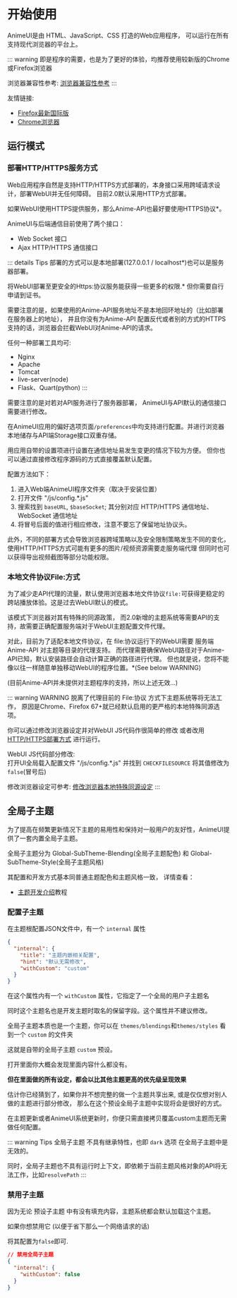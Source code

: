 # 开始使用

AnimeUI是由 HTML、JavaScript、CSS 打造的Web应用程序，
可以运行在所有支持现代浏览器的平台上。

::: warning
即是程序的需要，也是为了更好的体验，均推荐使用较新版的Chrome或Firefox浏览器

浏览器兼容性参考: [浏览器兼容性参考](/features/index.html#browser-compatibility)
:::

友情链接:
- [Firefox最新国际版](https://www.mozilla.org/zh-CN/firefox/all/#product-desktop-release)
- [Chrome浏览器](https://www.google.cn/chrome/)


## 运行模式

### 部署HTTP/HTTPS服务方式

Web应用程序自然是支持HTTP/HTTPS方式部署的，本身接口采用跨域请求设计，部署WebUI并无任何障碍。
目前2.0默认采用HTTP方式部署。

如果WebUI使用HTTPS提供服务，那么Anime-API也最好要使用HTTPS协议*。

AnimeUI与后端通信目前使用了两个接口：

- Web Socket 接口
- Ajax HTTP/HTTPS 通信接口 

::: details Tips
部署的方式可以是本地部署(127.0.0.1 / localhost*)也可以是服务器部署。

将WebUI部署至更安全的Https:协议服务能获得一些更多的权限.* 但你需要自行申请到证书。

需要注意的是，如果使用的Anime-API服务地址不是本地回环地址的（比如部署在服务器上的地址），
并且你没有为Anime-API 配置反代或者别的方式的HTTPS支持的话，浏览器会拦截WebUI对Anime-API的请求。

任何一种部署工具均可:
- Nginx
- Apache
- Tomcat
- live-server(node)
- Flask、Quart(python)
:::

需要注意的是对若对API服务进行了服务器部署，
AnimeUI与API默认的通信接口需要进行修改。

在AnimeUI应用的偏好选项页面`/preferences`中均支持进行配置。并进行浏览器本地储存与API端Storage接口双重存储。

用应用自带的设置项进行设置在通信地址易发生变更的情况下较为方便。
但你也可以通过直接修改程序源码的方式直接覆盖默认配置。


配置方法如下：
1. 进入Web端AnimeUI程序文件夹（取决于安装位置）  
2. 打开文件 "/js/config.*.js"  
3. 搜索找到 `baseURL`, `$baseSocket`; 其分别对应 HTTP/HTTPS 通信地址、WebSocket 通信地址
4. 将冒号后面的值进行相应修改，注意不要忘了保留地址协议头。

此外，不同的部署方式会导致浏览器跨域策略以及安全限制策略发生不同的变化，
使用HTTP/HTTPS方式可能有更多的图片/视频资源需要走服务端代理
但同时也可以获得导出视频截图等部分功能权限。


### 本地文件协议File:方式

为了减少走API代理的流量，默认使用浏览器本地文件协议`file:`可获得更稳定的跨站播放体验。这是过去WebUI默认的模式。

该模式下浏览器对其有特殊的同源政策，
而2.0新增的主题系统等需要API的支持，故需要正确配置服务端对于WebUI主题配置文件代理。

对此，目前为了适配本地文件协议，在 file:协议运行下的WebUI需要 服务端Anime-API 对主题等目录的代理支持。
而代理需要确保WebUI路径对于Anime-API已知，默认安装路径会自动计算正确的路径进行代理。
但也就是说，您将不能像以往一样随意单独移动WebUI的程序位置。*(See below WARNING)

(目前Anime-API并未提供对主题程序的支持，所以上述无效...)

::: warning WARNING
脱离了代理目前的 File:协议 方式下主题系统等将无法工作，
原因是Chrome、Firefox 67+就已经默认启用的更严格的本地特殊同源选项。

你可以通过修改浏览器设定并对WebUI JS代码作很简单的修改 或者改用 [HTTP/HTTPS部署方式](#部署http-https服务方式) 进行运行。

WebUI JS代码部分修改:  
打开UI全局载入配置文件 "/js/config.*.js" 并找到 `CHECKFILESOURCE` 将其值修改为 `false`(冒号后)

修改浏览器设定可参考: [修改浏览器本地特殊同源设定](./helper.html#修改浏览器本地特殊同源设定)
:::


## 全局子主题

为了提高在频繁更新情况下主题的易用性和保持对一般用户的友好性，AnimeUI提供了一套内置全局子主题。

全局子主题分为 Global-SubTheme-Blending(全局子主题配色) 和 Global-SubTheme-Style(全局子主题风格)

其配置和开发方式基本同普通主题配色和主题风格一致，
详情查看：

- [主题开发介绍](/theme-dev/)教程

### 配置子主题

在主题根配置JSON文件中，有一个 `internal` 属性
```json
{
  "internal": {
    "title": "主题内嵌相关配置",
    "hint": "默认无需修改",
    "withCustom": "custom"
  }
}
```
在这个属性内有一个 `withCustom` 属性，它指定了一个全局的用户子主题名

同时这个主题名也是开发主题时取名的保留字段。这个属性并不建议修改。

全局子主题本质也是一个主题，你可以在 `themes/blendings`和`themes/styles` 看到一个 `custom` 的文件夹

这就是自带的全局子主题 `custom` 预设。

打开里面你大概会发现里面内容什么都没有。

**但在里面做的所有设定，都会以比其他主题更高的优先级呈现效果**

估计你已经猜到了，如果你并不想完整的做一个主题共享出来,
或是仅仅想对别人做的主题进行部分修改，
那么在这个预设全局子主题中实现将会是很好的方式。

在主题更新或者AnimeUI系统更新时，你便只需直接拷贝覆盖custom主题而无需做任何配置。

::: warning Tips
全局子主题 不具有继承特性，也即 `dark` 选项 在全局子主题中是无效的。

同时，全局子主题也不具有运行时上下文，即依赖于当前主题风格对象的API将无法工作，比如`resolvePath`
:::


### 禁用子主题

因为无论 预设子主题 中有没有填充内容，主题系统都会默认加载这个主题。

如果你想禁用它 (以便于省下那么一个网络请求的话)

将其配置为`false`即可.

```json
// 禁用全局子主题
{
  "internal": {
    "withCustom": false
  }
}
```
